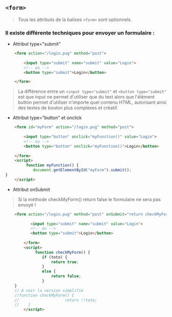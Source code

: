 ``<form>``
-
> Tous les attributs de la balises ``<form>`` sont optionnels.

### Il existe différente techniques pour envoyer un formulaire :

- Attribut type="submit"

````html
    <form action="/login.pug" method="post">
    
        <input type="submit" name="submit" value="Login">
        <!-- ou -->
        <button type="submit">Login</button>

    </form>
````
> La différence entre un ``<input type="submit"`` et ``<button type="submit"`` est que input ne permet d'utiliser que du text
> alors que l'élément button permet d'utiliser n'importe quel contenu HTML, autorisant ainsi des textes de bouton plus complexes et créatif.
         
- Attribut type="button" et onclick


````html
    <form id="myForm" action="/login.pug" method="post">
        
        <input type="button" onclick="myFunction()" value="Login">
        <!-- ou -->
        <button type="button" onclick="myFunction()">Login</button>
    
    </form>
    <script>
         function myFunction() {
            document.getElementById("myForm").submit();         
}   
    </script>
````

- Attribut onSubmit

> Si la méthode checkMyForm() return false le formulaire ne sera pas envoyé !
````html
    <form action="/login.pug" method="post" onSubmit="return checkMyForm()">
            
           <input type="submit" name="submit" value="Login">
           <!-- ou -->
           <button type="submit">Login</button>
        
        </form>
        <script>
             function checkMyForm() {
                if (toto) {
                    return true;            
                }
                else {
                    return false;                
                }               
    }
    // A voir la version simplifié
    //function checkMyForm() {
    //                    return !!toto;               
    //    }      
        </script>

````